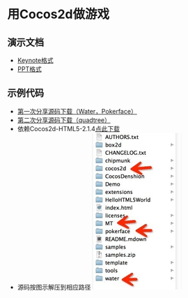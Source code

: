 # 用Cocos2d做游戏

## 演示文档
* [Keynote格式](training.key)
* [PPT格式](training.ppt)

## 示例代码
* [第一次分享源码下载（Water，Pokerface）](samples.zip)
* [第二次分享源码下载（quadtree）](quadtree.zip)
* 依赖Cocos2d-HTML5-2.1.4[点此下载](https://github.com/cocos2d/cocos2d-html5)
* 源码按图示解压到相应路径![源码按图示解压](samples_location.jpg)